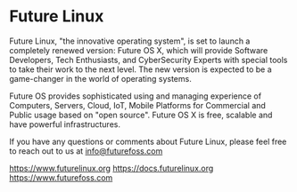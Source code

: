 # Future Linux

Future Linux, "the innovative operating system", is set to launch a completely renewed version: 
Future OS X, which will provide Software Developers, Tech Enthusiasts, and CyberSecurity Experts with special tools to take their work to the next level.
The new version is expected to be a game-changer in the world of operating systems.

Future OS provides sophisticated using and managing experience of Computers, Servers, Cloud, IoT, Mobile Platforms for Commercial and Public 
usage based on "open source". Future OS X is free, scalable and have powerful infrastructures.

If you have any questions or comments about Future Linux, please feel free to reach out to us at info@futurefoss.com

https://www.futurelinux.org
https://docs.futurelinux.org
https://www.futurefoss.com
